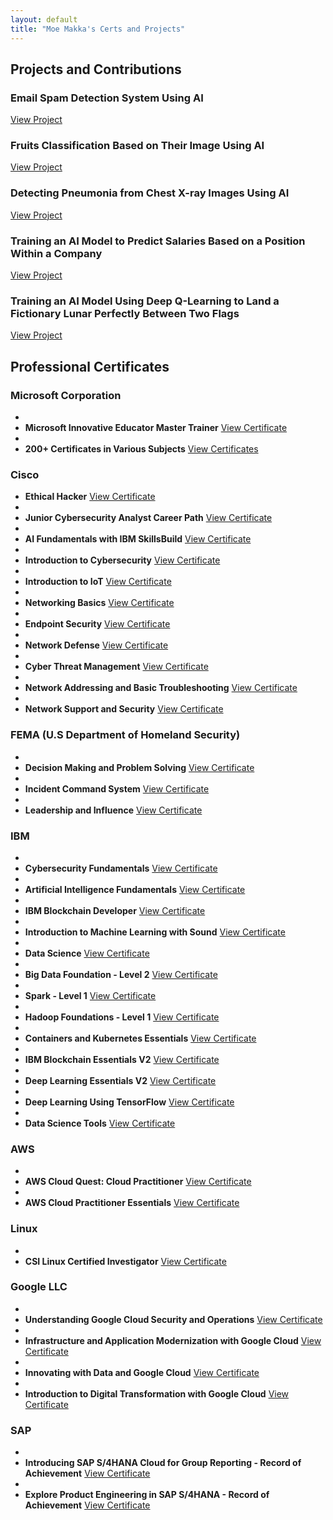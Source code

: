 ```yaml
---
layout: default
title: "Moe Makka's Certs and Projects"
---
```


## Projects and Contributions

### Email Spam Detection System Using AI
[View Project](https://colab.research.google.com/drive/1hWuwvtuNM1cS90kjBFe5byrSt8UqtazQ?usp=sharing)

### Fruits Classification Based on Their Image Using AI
[View Project](https://colab.research.google.com/drive/1CQBh2DF47ReOdxTWjnfWJgAj7a1ImJKC?usp=sharing)

### Detecting Pneumonia from Chest X-ray Images Using AI
[View Project](https://colab.research.google.com/drive/19DAcjSOVOyNtzRS4HfYtzbUdPRYqCPcb?usp=sharing)

### Training an AI Model to Predict Salaries Based on a Position Within a Company
[View Project](https://colab.research.google.com/drive/18Hip2TrmQ3pp9Rx2nWLcJYKYcshWC5vR?usp=sharing)

### Training an AI Model Using Deep Q-Learning to Land a Fictionary Lunar Perfectly Between Two Flags
[View Project](https://colab.research.google.com/drive/1d9kvRyPKG1Mctz7jyoSJrJjIVXF0rFuL?usp=sharing)

## Professional Certificates

### Microsoft Corporation
*
* **Microsoft Innovative Educator Master Trainer**
  [View Certificate](https://1drv.ms/b/s!AkcpPMPB7n5yiFXHlCBPJkQPrHCV?e=1pqDHO)
*
* **200+ Certificates in Various Subjects**
  [View Certificates](https://1drv.ms/b/s!AkcpPMPB7n5yiFYGGXHeYffXQt9R)

### Cisco
* **Ethical Hacker**
  [View Certificate](https://www.credly.com/badges/33abc0a0-301c-457f-b0e4-5f8786a7b3e8/public_url)
*
* **Junior Cybersecurity Analyst Career Path**
  [View Certificate](https://www.credly.com/badges/5bf45182-ca1d-48e9-844d-84e3ca40d2a1)
*
* **AI Fundamentals with IBM SkillsBuild**
  [View Certificate](https://www.credly.com/badges/e0a0cd75-5330-4bfb-9804-bee0a161c64c)
*
* **Introduction to Cybersecurity**
  [View Certificate](https://www.credly.com/badges/23880dbe-dda8-403b-90a9-9f93a17288c3)
*
* **Introduction to IoT**
  [View Certificate](https://www.credly.com/badges/d9ea34b1-6762-41de-b5c8-7d14bd46564f)
*
* **Networking Basics**
  [View Certificate](https://www.credly.com/badges/9b4d7f0e-24e6-4598-85ea-ac30bb302fa2)
*
* **Endpoint Security**
  [View Certificate](https://www.credly.com/badges/bc610df6-33d1-47c6-96af-89b57b6d365a)
*
* **Network Defense**
  [View Certificate](https://www.credly.com/badges/a5ec4c86-e108-421a-ab36-586898788033)
*
* **Cyber Threat Management**
  [View Certificate](https://www.credly.com/badges/6c5c3373-56f8-4b12-9c16-9e7bf4208f2c)
*
* **Network Addressing and Basic Troubleshooting**
  [View Certificate](https://www.credly.com/badges/b2e4c405-8d75-413f-bba5-d2f24c8450be)
*
* **Network Support and Security**
  [View Certificate](https://www.credly.com/badges/1b32d145-8a13-47fb-b051-21cebefc4537)

### FEMA (U.S Department of Homeland Security)
*
* **Decision Making and Problem Solving**
  [View Certificate](https://1drv.ms/b/s!AkcpPMPB7n5yiGvdvJujd0X28_3B?e=djuUUe)
*
* **Incident Command System**
  [View Certificate](https://1drv.ms/b/s!AkcpPMPB7n5yiG3vyVAAsKOzXM2X?e=FIsCuG)
*
* **Leadership and Influence**
  [View Certificate](https://1drv.ms/b/s!AkcpPMPB7n5yiG8l80XwJSqC4kUY?e=JZ3sRb)

### IBM
*
* **Cybersecurity Fundamentals**
  [View Certificate](https://www.credly.com/badges/05c98bb6-8dbe-4208-88cc-925f19403b6e)
*
* **Artificial Intelligence Fundamentals**
  [View Certificate](https://www.credly.com/badges/e83e6ec3-7567-4a4f-b792-465c52a3714a)
*
* **IBM Blockchain Developer**
  [View Certificate](https://www.youracclaim.com/badges/86d8d227-39a8-462c-9695-e7d7f47e9f0a/public_url)
*
* **Introduction to Machine Learning with Sound**
  [View Certificate](https://www.youracclaim.com/badges/a3ab7ef4-fdfa-4893-aa0c-bd7378385ff4/public_url)
*
* **Data Science**
  [View Certificate](https://www.youracclaim.com/badges/05e1cf93-c1d2-4c5e-9166-23e422f34b15/public_url)
*
* **Big Data Foundation - Level 2**
  [View Certificate](https://www.youracclaim.com/badges/e26cac3a-99e6-41c1-af90-d485728b8182/public_url)
*
* **Spark - Level 1**
  [View Certificate](https://www.youracclaim.com/badges/ed225232-64ee-4025-a826-4128bb97557a/public_url)
*
* **Hadoop Foundations - Level 1**
  [View Certificate](https://www.youracclaim.com/badges/aed43b35-dc09-4258-88ae-7082884befbd/public_url)
*
* **Containers and Kubernetes Essentials**
  [View Certificate](https://www.youracclaim.com/badges/aa5f67b9-e981-4884-aea9-5c8b0a722baa/public_url)
*
* **IBM Blockchain Essentials V2**
  [View Certificate](https://www.youracclaim.com/badges/a2536129-3b72-4c04-8399-bb134be6b906/public_url)
*
* **Deep Learning Essentials V2**
  [View Certificate](https://www.youracclaim.com/badges/ddf39357-7c57-45c9-bdc5-d7596571e345/public_url)
*
* **Deep Learning Using TensorFlow**
  [View Certificate](https://www.youracclaim.com/badges/68ffa90a-b59b-4ab2-bcfa-a411a599695d/public_url)
*
* **Data Science Tools**
  [View Certificate](https://www.credly.com/badges/aaa5440b-5002-4971-893a-f89b0fe7dca5c)

### AWS
*
* **AWS Cloud Quest: Cloud Practitioner**
  [View Certificate](https://www.credly.com/badges/5f7e10a0-96c4-41e3-a809-12ce25b6e395)
*
* **AWS Cloud Practitioner Essentials**
  [View Certificate](https://1drv.ms/b/s!AkcpPMPB7n5yiGplq4dKFcssfr2F?e=XYcrcN)

### Linux
*
* **CSI Linux Certified Investigator**
  [View Certificate](https://1drv.ms/b/s!AkcpPMPB7n5ykkZLFg0K6KugUnQ6?e=9SiYwQ)

### Google LLC
*
* **Understanding Google Cloud Security and Operations**
  [View Certificate](https://www.cloudskillsboost.google/public_profiles/9e611150-0213-4b2f-b671-320d1fc56c76/badges/1595367)
*
* **Infrastructure and Application Modernization with Google Cloud**
  [View Certificate](https://www.cloudskillsboost.google/public_profiles/9e611150-0213-4b2f-b671-320d1fc56c76/badges/1595361)
*
* **Innovating with Data and Google Cloud**
  [View Certificate](https://www.cloudskillsboost.google/public_profiles/9e611150-0213-4b2f-b671-320d1fc56c76/badges/1595244)
*
* **Introduction to Digital Transformation with Google Cloud**
  [View Certificate](https://www.cloudskillsboost.google/public_profiles/9e611150-0213-4b2f-b671-320d1fc56c76/badges/1592240)

### SAP
*
* **Introducing SAP S/4HANA Cloud for Group Reporting - Record of Achievement**
  [View Certificate](https://www.credly.com/badges/79216b15-93ef-4ee3-99c8-11bc2368a01e)
*
* **Explore Product Engineering in SAP S/4HANA - Record of Achievement**
  [View Certificate](https://www.credly.com/badges/db663116-53d1-4d71-aa2f-33354b697680)
